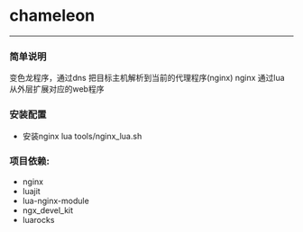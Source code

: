 # chameleon
---

### 简单说明
变色龙程序，通过dns 把目标主机解析到当前的代理程序(nginx)
nginx 通过lua 从外层扩展对应的web程序

### 安装配置
*  安装nginx lua tools/nginx_lua.sh 

### 项目依赖:

* nginx
* luajit
* lua-nginx-module
* ngx_devel_kit
* luarocks
